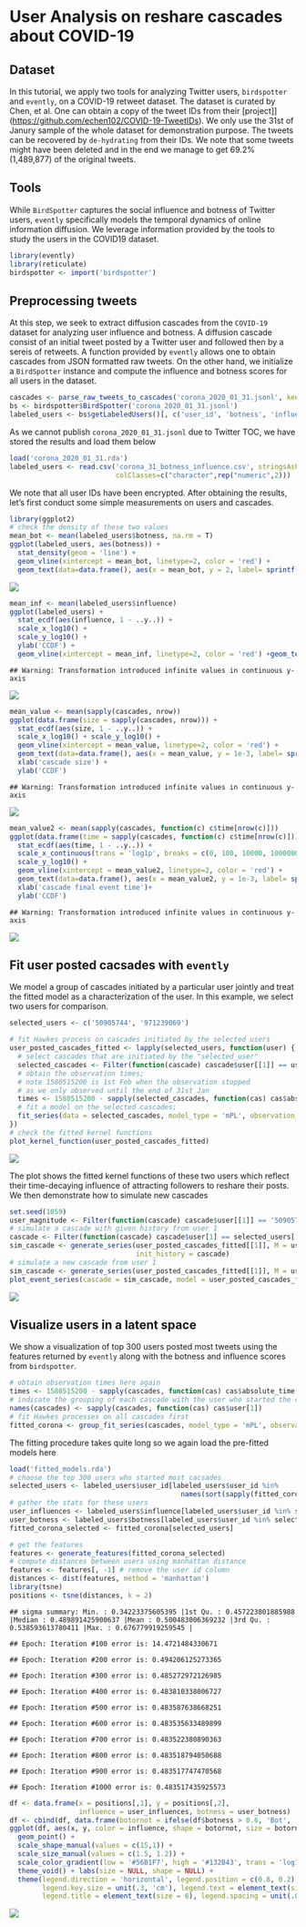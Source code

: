 User Analysis on reshare cascades about COVID-19
================

## Dataset

In this tutorial, we apply two tools for analyzing Twitter users,
`birdspotter` and `evently`, on a COVID-19 retweet dataset. The dataset
is curated by Chen, et al. One can obtain a copy of the tweet IDs from
their \[project\]\](<https://github.com/echen102/COVID-19-TweetIDs>). We
only use the 31st of Janury sample of the whole dataset for
demonstration purpose. The tweets can be recovered by `de-hydrating`
from their IDs. We note that some tweets might have been deleted and in
the end we manage to get 69.2% (1,489,877) of the original tweets.

## Tools

While `BirdSpotter` captures the social influence and botness of Twitter
users, `evently` specifically models the temporal dynamics of online
information diffusion. We leverage information provided by the tools to
study the users in the COVID19 dataset.

``` r
library(evently)
library(reticulate)
birdspotter <- import('birdspotter')
```

## Preprocessing tweets

At this step, we seek to extract diffusion cascades from the `COVID-19`
dataset for analyzing user influence and botness. A diffusion cascade
consist of an initial tweet posted by a Twitter user and followed then
by a sereis of retweets. A function provided by `evently` allows one to
obtain cascades from JSON formatted raw tweets. On the other hand, we
initialize a `BirdSpotter` instance and compute the influence and
botness scores for all users in the
dataset.

``` r
cascades <- parse_raw_tweets_to_cascades('corona_2020_01_31.jsonl', keep_user = T, keep_absolute_time = T)
bs <- birdspotter$BirdSpotter('corona_2020_01_31.jsonl')
labeled_users <- bs$getLabeledUsers()[, c('user_id', 'botness', 'influence')]
```

As we cannot publish `corona_2020_01_31.jsonl` due to Twitter TOC, we
have stored the results and load them below

``` r
load('corona_2020_01_31.rda')
labeled_users <- read.csv('corona_31_botness_influence.csv', stringsAsFactors = F,
                          colClasses=c("character",rep("numeric",2)))
```

We note that all user IDs have been encrypted. After obtaining the
results, let’s first conduct some simple measurements on users and
cascades.

``` r
library(ggplot2)
# check the density of these two values
mean_bot <- mean(labeled_users$botness, na.rm = T)
ggplot(labeled_users, aes(botness)) +
  stat_density(geom = 'line') +
  geom_vline(xintercept = mean_bot, linetype=2, color = 'red') +
  geom_text(data=data.frame(), aes(x = mean_bot, y = 2, label= sprintf('mean: %s', round(mean_bot, 2))), color= 'red', angle=90, vjust=-0.11)
```

![](README_files/figure-gfm/unnamed-chunk-4-1.png)<!-- -->

``` r
mean_inf <- mean(labeled_users$influence)
ggplot(labeled_users) +
  stat_ecdf(aes(influence, 1 - ..y..)) +
  scale_x_log10() +
  scale_y_log10() +
  ylab('CCDF') +
  geom_vline(xintercept = mean_inf, linetype=2, color = 'red') +geom_text(data=data.frame(), aes(x = mean_inf, y = 1e-3, label= sprintf('mean: %s', round(mean_inf, 2))), color= 'red', angle=90, vjust=-0.11)
```

    ## Warning: Transformation introduced infinite values in continuous y-axis

![](README_files/figure-gfm/unnamed-chunk-4-2.png)<!-- -->

``` r
mean_value <- mean(sapply(cascades, nrow))
ggplot(data.frame(size = sapply(cascades, nrow))) +
  stat_ecdf(aes(size, 1 - ..y..)) +
  scale_x_log10() + scale_y_log10() +
  geom_vline(xintercept = mean_value, linetype=2, color = 'red') +
  geom_text(data=data.frame(), aes(x = mean_value, y = 1e-3, label= sprintf('mean: %s', round(mean_value, 2))), color= 'red', angle=90, vjust=-0.11) +
  xlab('cascade size') +
  ylab('CCDF')
```

    ## Warning: Transformation introduced infinite values in continuous y-axis

![](README_files/figure-gfm/unnamed-chunk-4-3.png)<!-- -->

``` r
mean_value2 <- mean(sapply(cascades, function(c) c$time[nrow(c)]))
ggplot(data.frame(time = sapply(cascades, function(c) c$time[nrow(c)]))) +
  stat_ecdf(aes(time, 1 - ..y..)) +
  scale_x_continuous(trans = 'log1p', breaks = c(0, 100, 10000, 1000000), labels = c('0', '1e2', '1e4', '1e6')) +
  scale_y_log10() +
  geom_vline(xintercept = mean_value2, linetype=2, color = 'red') +
  geom_text(data=data.frame(), aes(x = mean_value2, y = 1e-3, label= sprintf('mean: %s', round(mean_value2, 2))), color= 'red', angle=90, vjust=-0.11) +
  xlab('cascade final event time')+
  ylab('CCDF')
```

    ## Warning: Transformation introduced infinite values in continuous y-axis

![](README_files/figure-gfm/unnamed-chunk-4-4.png)<!-- -->

## Fit user posted cacsades with `evently`

We model a group of cascades initiated by a particular user jointly and
treat the fitted model as a characterization of the user. In this
example, we select two users for comparison.

``` r
selected_users <- c('50905744', '971239069')

# fit Hawkes process on cascades initiated by the selected users
user_posted_cascades_fitted <- lapply(selected_users, function(user) {
  # select cascades that are initiated by the "selected_user"
  selected_cascades <- Filter(function(cascade) cascade$user[[1]] == user, cascades)
  # obtain the observation times;
  # note 1580515200 is 1st Feb when the observation stopped
  # as we only observed until the end of 31st Jan
  times <- 1580515200 - sapply(selected_cascades, function(cas) cas$absolute_time[1])
  # fit a model on the selected cascades;
  fit_series(data = selected_cascades, model_type = 'mPL', observation_time = times)
})
# check the fitted kernel functions
plot_kernel_function(user_posted_cascades_fitted)
```

![](README_files/figure-gfm/unnamed-chunk-5-1.png)<!-- -->

The plot shows the fitted kernel functions of these two users which
reflect their time-decaying influence of attracting followers to reshare
their posts. We then demonstrate how to simulate new cascades

``` r
set.seed(1059)
user_magnitude <- Filter(function(cascade) cascade$user[[1]] == '50905744', cascades)[[1]]$magnitude[1]
# simulate a cascade with given history from user 1
cascade <- Filter(function(cascade) cascade$user[1] == selected_users[[1]], cascades)[[1]]
sim_cascade <- generate_series(user_posted_cascades_fitted[[1]], M = user_magnitude,
                               init_history = cascade)
# simulate a new cascade from user 1
sim_cascade <- generate_series(user_posted_cascades_fitted[[1]], M = user_magnitude)
plot_event_series(cascade = sim_cascade, model = user_posted_cascades_fitted[[1]])
```

![](README_files/figure-gfm/unnamed-chunk-6-1.png)<!-- -->

## Visualize users in a latent space

We show a visualization of top 300 users posted most tweets using the
features returned by `evently` along with the botness and influence
scores from `birdspotter`.

``` r
# obtain observation times here again
times <- 1580515200 - sapply(cascades, function(cas) cas$absolute_time[1])
# indicate the grouping of each cascade with the user who started the cascade
names(cascades) <- sapply(cascades, function(cas) cas$user[1])
# fit Hawkes processes on all cascades first
fitted_corona <- group_fit_series(cascades, model_type = 'mPL', observation_time = times)
```

The fitting procedure takes quite long so we again load the pre-fitted
models here

``` r
load('fitted_models.rda')
# choose the top 300 users who started most cacsades
selected_users <- labeled_users$user_id[labeled_users$user_id %in%
                                          names(sort(sapply(fitted_corona, length), decreasing = T)[seq(300)])]
# gather the stats for these users
user_influences <- labeled_users$influence[labeled_users$user_id %in% selected_users]
user_botness <- labeled_users$botness[labeled_users$user_id %in% selected_users]
fitted_corona_selected <- fitted_corona[selected_users]

# get the features
features <- generate_features(fitted_corona_selected)
# compute distances between users using manhattan distance
features <- features[, -1] # remove the user id column
distances <- dist(features, method = 'manhattan')
library(tsne)
positions <- tsne(distances, k = 2)
```

    ## sigma summary: Min. : 0.34223375605395 |1st Qu. : 0.457223801885988 |Median : 0.489891425900637 |Mean : 0.500483006369232 |3rd Qu. : 0.538593613780411 |Max. : 0.676779919259545 |

    ## Epoch: Iteration #100 error is: 14.4721484330671

    ## Epoch: Iteration #200 error is: 0.494206125273365

    ## Epoch: Iteration #300 error is: 0.485272972126985

    ## Epoch: Iteration #400 error is: 0.483810338006727

    ## Epoch: Iteration #500 error is: 0.483587638668251

    ## Epoch: Iteration #600 error is: 0.483535633489899

    ## Epoch: Iteration #700 error is: 0.483522380890363

    ## Epoch: Iteration #800 error is: 0.483518794050688

    ## Epoch: Iteration #900 error is: 0.483517747470568

    ## Epoch: Iteration #1000 error is: 0.483517435925573

``` r
df <- data.frame(x = positions[,1], y = positions[,2],
                 influence = user_influences, botness = user_botness)
df <- cbind(df, data.frame(botornot = ifelse(df$botness > 0.6, 'Bot', 'Not Bot')))
ggplot(df, aes(x, y, color = influence, shape = botornot, size = botornot)) +
  geom_point() +
  scale_shape_manual(values = c(15,1)) +
  scale_size_manual(values = c(1.5, 1.2)) +
  scale_color_gradient(low = '#56B1F7', high = '#132B43', trans = 'log10') +
  theme_void() + labs(size = NULL, shape = NULL) +
  theme(legend.direction = 'horizontal', legend.position = c(0.8, 0.2),
        legend.key.size = unit(.3, 'cm'), legend.text = element_text(size = 6),
        legend.title = element_text(size = 6), legend.spacing = unit(.05, 'cm'))
```

![](README_files/figure-gfm/unnamed-chunk-9-1.png)<!-- -->
